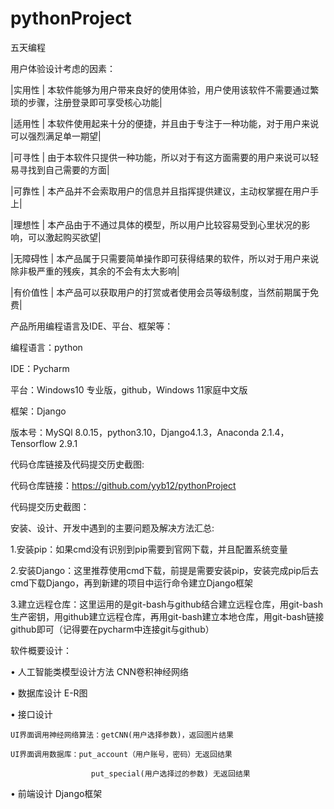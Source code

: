 # pythonProject
五天编程

用户体验设计考虑的因素：

|实用性 | 本软件能够为用户带来良好的使用体验，用户使用该软件不需要通过繁琐的步骤，注册登录即可享受核心功能|

|适用性 | 本软件使用起来十分的便捷，并且由于专注于一种功能，对于用户来说可以强烈满足单一期望|

|可寻性 | 由于本软件只提供一种功能，所以对于有这方面需要的用户来说可以轻易寻找到自己需要的方面|

|可靠性 | 本产品并不会索取用户的信息并且指挥提供建议，主动权掌握在用户手上|

|理想性 | 本产品由于不通过具体的模型，所以用户比较容易受到心里状况的影响，可以激起购买欲望|

|无障碍性 | 本产品属于只需要简单操作即可获得结果的软件，所以对于用户来说除非极严重的残疾，其余的不会有太大影响|

|有价值性 | 本产品可以获取用户的打赏或者使用会员等级制度，当然前期属于免费|



产品所用编程语言及IDE、平台、框架等：

编程语言：python

IDE：Pycharm 

平台：Windows10 专业版，github，Windows 11家庭中文版

框架：Django

版本号：MySQl 8.0.15，python3.10，Django4.1.3，Anaconda 2.1.4，Tensorflow 2.9.1



代码仓库链接及代码提交历史截图:

代码仓库链接：https://github.com/yyb12/pythonProject

代码提交历史截图：

 

安装、设计、开发中遇到的主要问题及解决方法汇总:

1.安装pip：如果cmd没有识别到pip需要到官网下载，并且配置系统变量

2.安装Django：这里推荐使用cmd下载，前提是需要安装pip，安装完成pip后去cmd下载Django，再到新建的项目中运行命令建立Django框架

3.建立远程仓库：这里运用的是git-bash与github结合建立远程仓库，用git-bash生产密钥，用github建立远程仓库，再用git-bash建立本地仓库，用git-bash链接github即可（记得要在pycharm中连接git与github）

软件概要设计：

•	 人工智能类模型设计方法  CNN卷积神经网络

•	数据库设计  E-R图

•	接口设计

    UI界面调用神经网络算法：getCNN(用户选择参数)，返回图片结果
    
    UI界面调用数据库：put_account（用户账号，密码）无返回结果
    
                      put_special(用户选择过的参数) 无返回结果
                      
•	前端设计 Django框架 

